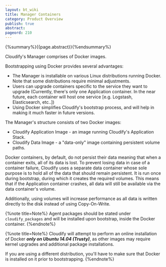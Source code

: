 ```yaml
---
layout: bt_wiki
title: Manager Containers
category: Product Overview
publish: true
abstract:
pageord: 210
---
```

{%summary%}{{page.abstract}}{%endsummary%}


Cloudify's Manager comprises of Docker images.

Bootstrapping using Docker provides several advantages:

* The Manager is installable on various Linux distributions running Docker. Note that some distributions require minimal adjustments.
* Users can upgrade containers specific to the service they want to upgrade (Currently, there's only one Application container. In the near future, each container will host one service [e.g. Logstash, Elasticsearch, etc..])
* Using Docker simplifies Cloudify's bootstrap process, and will help in making it much faster in future versions.


The Manager's structure consists of two Docker images:

* Cloudify Application Image - an image running Cloudify's Application Stack.
* Cloudify Data Image - a "data-only" image containing persistent volume paths.

Docker containers, by default, do not persist their data meaning that when a container exits, all of its data is lost.
To prevent losing data in case of a container failure, Cloudify uses a separate data container whose sole purpose is to hold all of the data that should remain persistent. It is run once during bootstrap, during which it creates the required volumes. This means that if the Application container crashes, all data will still be available via the data container's volume.

Additionally, using volumes will increase performance as all data is written directly to the disk instead of using Copy-On-Write.

{%note title=Note%}
Agent packages should be stated under `cloudify_packages` and will be installed upon bootstrap, inside the Docker container.
{%endnote%}

{%note title=Note%}
Cloudify will attempt to perform an online installation of Docker ***only on Ubuntu 14.04 (Trusty)***, as other images may require kernel upgrades and additional package installations.

If you are using a different distribution, you'll have to make sure that Docker is installed on it prior to bootstrapping.
{%endnote%}
